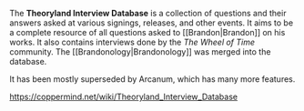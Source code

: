 The **Theoryland Interview Database** is a collection of questions and their answers asked at various signings, releases, and other events. It aims to be a complete resource of all questions asked to [[Brandon\|Brandon]] on his works. It also contains interviews done by the *The Wheel of Time* community. The [[Brandonology\|Brandonology]] was merged into the database.



It has been mostly superseded by Arcanum, which has many more features.



https://coppermind.net/wiki/Theoryland_Interview_Database